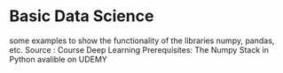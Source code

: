 # Basic Data Science
some examples to show the functionality of the libraries numpy, pandas, etc. 
Source : Course Deep Learning Prerequisites: The Numpy Stack in Python avalible on UDEMY
